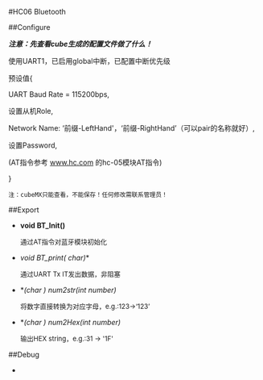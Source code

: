 #HC06 Bluetooth

##Configure

<cite>**注意：先查看cube生成的配置文件做了什么！**

使用UART1，已启用global中断，已配置中断优先级

预设值{

UART Baud Rate = 115200bps,

设置从机Role,

Network Name: ‘前缀-LeftHand'，‘前缀-RightHand’（可以pair的名称就好）,

设置Password,

(AT指令参考 www.hc.com 的hc-05模块AT指令)

}

	注：cubeMX只能查看，不能保存！任何修改需联系管理员！
</cite>

##Export

+ **void BT_Init()**
	
	<font size = 2>
	通过AT指令对蓝牙模块初始化
	</font>

+ **void BT_print(* char)**
	
	<font size = 2>
	通过UART Tx IT发出数据，非阻塞
	</font>

+ **(char *) num2str(int number)**
	
	<font size = 2>
	将数字直接转换为对应字母，e.g.:123->‘123’
	</font>

+ **(char *) num2Hex(int number)**

	<font size = 2>
	输出HEX string，e.g.:31 -> '1F'
	</font>
	

##Debug

+  


